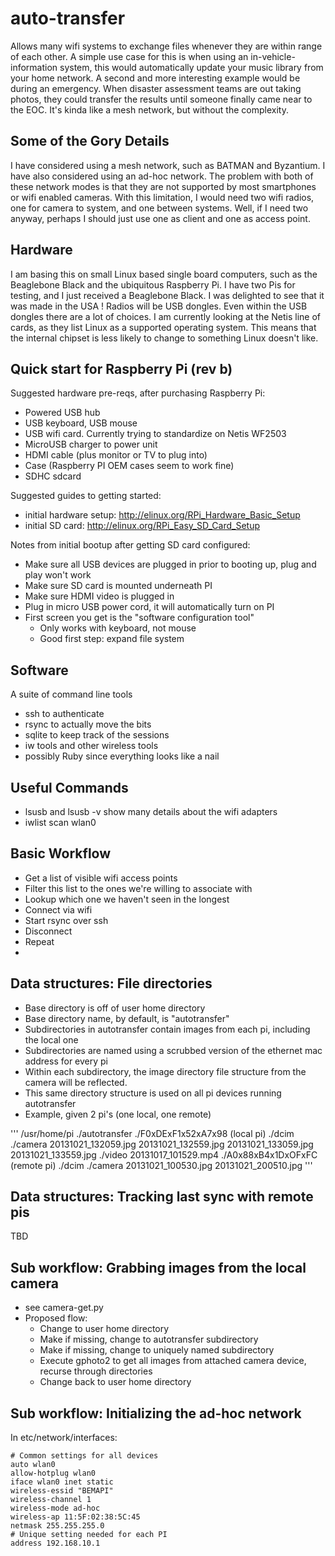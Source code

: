 auto-transfer
=============

Allows many wifi systems to exchange files whenever they are within range of each other. A simple use case for this is when using an in-vehicle-information system, this would automatically update your music library from your home network. A second and more 
interesting example would be during an emergency. When disaster assessment teams are out taking photos, they could transfer the results until someone finally came near to the EOC. It's kinda like a mesh network, but without the complexity.


Some of the Gory Details
-------------------------

I have considered using a mesh network, such as BATMAN and Byzantium. I have also considered using an ad-hoc network. The problem with both of these network modes is that they are not supported by most smartphones or wifi enabled cameras. With this limitation, I 
would need two wifi radios, one for camera to system, and one between systems. Well, if I need two anyway, perhaps I should just use one as client and one as access point.

Hardware
--------
I am basing this on small Linux based single board computers, such as the Beaglebone Black and the ubiquitous Raspberry Pi. I have two Pis for testing, and I just received a Beaglebone Black. I was delighted to 
see that it was made in the USA ! 
Radios will be USB dongles. Even within the USB dongles there are a lot of choices. I am currently looking at the Netis line of cards, as they list Linux as a supported operating system. This means that the internal 
chipset is less likely to change to something Linux doesn't like. 

Quick start for Raspberry Pi (rev b)
------------------------------------

Suggested hardware pre-reqs, after purchasing Raspberry Pi:
* Powered USB hub
* USB keyboard, USB mouse
* USB wifi card.  Currently trying to standardize on Netis WF2503
* MicroUSB charger to power unit
* HDMI cable (plus monitor or TV to plug into)
* Case (Raspberry PI OEM cases seem to work fine)
* SDHC sdcard

Suggested guides to getting started:
* initial hardware setup: http://elinux.org/RPi_Hardware_Basic_Setup
* initial SD card: http://elinux.org/RPi_Easy_SD_Card_Setup

Notes from initial bootup after getting SD card configured:
* Make sure all USB devices are plugged in prior to booting up, plug and play won't work
* Make sure SD card is mounted underneath PI
* Make sure HDMI video is plugged in
* Plug in micro USB power cord, it will automatically turn on PI
* First screen you get is the "software configuration tool"
  * Only works with keyboard, not mouse
  * Good first step: expand file system

Software
--------
A suite of command line tools
* ssh to authenticate
* rsync to actually move the bits
* sqlite to keep track of the sessions
* iw tools and other wireless tools
* possibly Ruby since everything looks like a nail

Useful Commands
---------------
* lsusb and lsusb -v show many details about the wifi adapters
* iwlist scan wlan0

Basic Workflow
--------------
* Get a list of visible wifi access points
* Filter this list to the ones we're willing to associate with
* Lookup which one we haven't seen in the longest
* Connect via wifi
* Start rsync over ssh
* Disconnect
* Repeat
* 

Data structures: File directories
----------------------------
* Base directory is off of user home directory
* Base directory name, by default, is "autotransfer"
* Subdirectories in autotransfer contain images from each pi, including the local one
* Subdirectories are named using a scrubbed version of the ethernet mac address for every pi
* Within each subdirectory, the image directory file structure from the camera will be reflected.
* This same directory structure is used on all pi devices running autotransfer
* Example, given 2 pi's (one local, one remote)

'''
/usr/home/pi
	./autotransfer
		./F0xDExF1x52xA7x98 (local pi)
			./dcim
				./camera
					20131021_132059.jpg
					20131021_132559.jpg
					20131021_133059.jpg
					20131021_133559.jpg
				./video
					20131017_101529.mp4
		./A0x88xB4x1DxOFxFC (remote pi)
			./dcim
				./camera
					20131021_100530.jpg
					20131021_200510.jpg
'''
				
Data structures: Tracking last sync with remote pis
---------------------------------------------------

TBD

Sub workflow: Grabbing images from the local camera
---------------------------------------------------
* see camera-get.py
* Proposed flow:
	* Change to user home directory
	* Make if missing, change to autotransfer subdirectory
	* Make if missing, change to uniquely named subdirectory
	* Execute gphoto2 to get all images from attached camera device, recurse through directories
	* Change back to user home directory


Sub workflow: Initializing the ad-hoc network
---------------------------------------------
In etc/network/interfaces:
```
# Common settings for all devices
auto wlan0
allow-hotplug wlan0
iface wlan0 inet static
wireless-essid "BEMAPI"
wireless-channel 1                
wireless-mode ad-hoc
wireless-ap 11:5F:02:38:5C:45     
netmask 255.255.255.0
# Unique setting needed for each PI
address 192.168.10.1              
```
